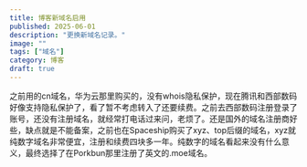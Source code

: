 ```yaml
---
title: 博客新域名启用
published: 2025-06-01
description: "更换新域名记录。"
image: ""
tags: ["域名"]
category: 博客
draft: true
---
```


之前用的cn域名，华为云那里购买的，没有whois隐私保护，现在腾讯和西部数码好像支持隐私保护了，看了暂不考虑转入了还要续费。之前去西部数码注册登录了账号，还没有注册域名，就经常打电话过来问，老烦了。还是国外的域名注册商好些，缺点就是不能备案，之前也在Spaceship购买了xyz、top后缀的域名，xyz就纯数字域名非常便宜，注册和续费四块多一年。纯数字的域名看起来没有什么意义，最终选择了在Porkbun那里注册了英文的.moe域名。
